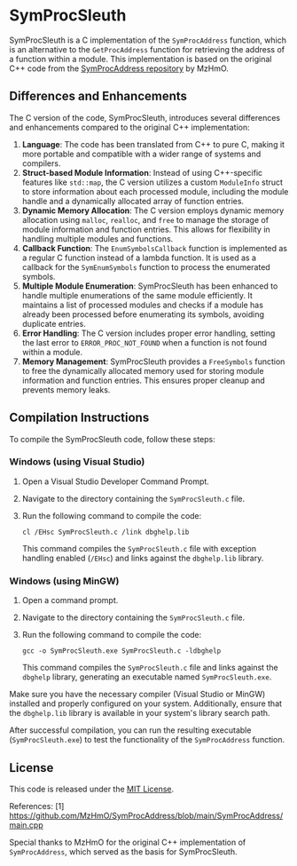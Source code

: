 # SymProcSleuth

SymProcSleuth is a C implementation of the `SymProcAddress` function, which is an alternative to the `GetProcAddress` function for retrieving the address of a function within a module. This implementation is based on the original C++ code from the [SymProcAddress repository](https://github.com/MzHmO/SymProcAddress/blob/main/SymProcAddress/main.cpp) by MzHmO.

## Differences and Enhancements

The C version of the code, SymProcSleuth, introduces several differences and enhancements compared to the original C++ implementation:

1. **Language**: The code has been translated from C++ to pure C, making it more portable and compatible with a wider range of systems and compilers.
2. **Struct-based Module Information**: Instead of using C++-specific features like `std::map`, the C version utilizes a custom `ModuleInfo` struct to store information about each processed module, including the module handle and a dynamically allocated array of function entries.
3. **Dynamic Memory Allocation**: The C version employs dynamic memory allocation using `malloc`, `realloc`, and `free` to manage the storage of module information and function entries. This allows for flexibility in handling multiple modules and functions.
4. **Callback Function**: The `EnumSymbolsCallback` function is implemented as a regular C function instead of a lambda function. It is used as a callback for the `SymEnumSymbols` function to process the enumerated symbols.
5. **Multiple Module Enumeration**: SymProcSleuth has been enhanced to handle multiple enumerations of the same module efficiently. It maintains a list of processed modules and checks if a module has already been processed before enumerating its symbols, avoiding duplicate entries.
6. **Error Handling**: The C version includes proper error handling, setting the last error to `ERROR_PROC_NOT_FOUND` when a function is not found within a module.
7. **Memory Management**: SymProcSleuth provides a `FreeSymbols` function to free the dynamically allocated memory used for storing module information and function entries. This ensures proper cleanup and prevents memory leaks.

## Compilation Instructions

To compile the SymProcSleuth code, follow these steps:

### Windows (using Visual Studio)

1. Open a Visual Studio Developer Command Prompt.
2. Navigate to the directory containing the `SymProcSleuth.c` file.
3. Run the following command to compile the code:

   ```
   cl /EHsc SymProcSleuth.c /link dbghelp.lib
   ```

   This command compiles the `SymProcSleuth.c` file with exception handling enabled (`/EHsc`) and links against the `dbghelp.lib` library.

### Windows (using MinGW)

1. Open a command prompt.
2. Navigate to the directory containing the `SymProcSleuth.c` file.
3. Run the following command to compile the code:

   ```
   gcc -o SymProcSleuth.exe SymProcSleuth.c -ldbghelp
   ```

   This command compiles the `SymProcSleuth.c` file and links against the `dbghelp` library, generating an executable named `SymProcSleuth.exe`.

Make sure you have the necessary compiler (Visual Studio or MinGW) installed and properly configured on your system. Additionally, ensure that the `dbghelp.lib` library is available in your system's library search path.

After successful compilation, you can run the resulting executable (`SymProcSleuth.exe`) to test the functionality of the `SymProcAddress` function.

## License

This code is released under the [MIT License](LICENSE).

References:
[1] https://github.com/MzHmO/SymProcAddress/blob/main/SymProcAddress/main.cpp

Special thanks to MzHmO for the original C++ implementation of `SymProcAddress`, which served as the basis for SymProcSleuth.
